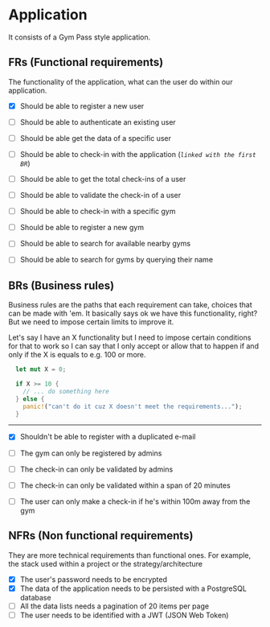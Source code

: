 # Application

It consists of a Gym Pass style application.

## FRs (Functional requirements)

The functionality of the application, what can the user do within our application.

- [x] Should be able to register a new user
- [ ] Should be able to authenticate an existing user
- [ ] Should be able get the data of a specific user

- [ ] Should be able to check-in with the application (_`linked with the first BR`_)
- [ ] Should be able to get the total check-ins of a user
- [ ] Should be able to validate the check-in of a user
- [ ] Should be able to check-in with a specific gym

- [ ] Should be able to register a new gym
- [ ] Should be able to search for available nearby gyms
- [ ] Should be able to search for gyms by querying their name

## BRs (Business rules)

Business rules are the paths that each requirement can take, choices that can be made with 'em. It basically says ok we have this functionality, right? But we need to impose certain limits to improve it.

Let's say I have an X functionality but I need to impose certain conditions for that to work so I can say that I only accept or allow that to happen if and only if the X is equals to e.g. 100 or more.

```rust
  let mut X = 0;

  if X >= 10 {
    // ... do something here
  } else {
    panic!("can't do it cuz X doesn't meet the requirements...");
  }
```

---

- [x] Shouldn't be able to register with a duplicated e-mail

- [ ] The gym can only be registered by admins

- [ ] The check-in can only be validated by admins
- [ ] The check-in can only be validated within a span of 20 minutes
- [ ] The user can only make a check-in if he's within 100m away from the gym

## NFRs (Non functional requirements)

They are more technical requirements than functional ones. For example, the stack used within a project or the strategy/architecture

- [x] The user's password needs to be encrypted
- [x] The data of the application needs to be persisted with a PostgreSQL database
- [ ] All the data lists needs a pagination of 20 items per page
- [ ] The user needs to be identified with a JWT (JSON Web Token)
